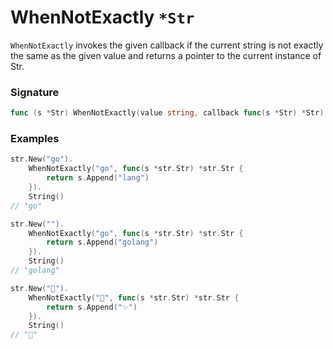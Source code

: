 # WhenNotExactly `*Str`

`WhenNotExactly` invokes the given callback if the current string is not exactly the same as the given value and returns a pointer to the current instance of Str.

### Signature

```go
func (s *Str) WhenNotExactly(value string, callback func(s *Str) *Str) *Str
```

### Examples

```go
str.New("go").
	WhenNotExactly("go", func(s *str.Str) *str.Str {
		return s.Append("lang")
	}).
	String()
// "go"

str.New("").
	WhenNotExactly("go", func(s *str.Str) *str.Str {
		return s.Append("golang")
	}).
	String()
// "golang"

str.New("🚀").
	WhenNotExactly("🚀", func(s *str.Str) *str.Str {
		return s.Append("✨")
	}).
	String()
// "🚀"

```
